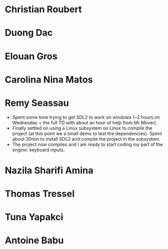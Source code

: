 # Christian Roubert
# Duong Dac
# Elouan Gros
# Carolina Nina Matos
# Remy Seassau
- Spent some time trying to get SDL2 to work on windows (~2 hours on Wednesday + the full TD with about an hour of help from Mr Mover).
- Finally settled on using a Linux subsystem on Linux to compile the project (at this point we a small demo to test the dependencies). Spent about 30min to install SDL2 and compile the project in the subsystem.
- The project now compiles and I am ready to start coding my part of the engine: keyboard inputs.
# Nazila Sharifi Amina
# Thomas Tressel
# Tuna Yapakci
# Antoine Babu



